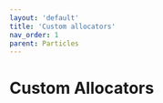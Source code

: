 ```yaml
---
layout: 'default'
title: 'Custom allocators'
nav_order: 1
parent: Particles
---
```


# Custom Allocators

